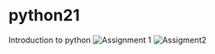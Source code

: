 # python21
Introduction to python
![Assignment 1](https://user-images.githubusercontent.com/59915044/113473548-d2dfd880-9472-11eb-9e5f-74689acae91a.png)
![Assigment2](https://user-images.githubusercontent.com/59915044/113475024-ef344300-947b-11eb-9bea-49f01fca2923.png)
